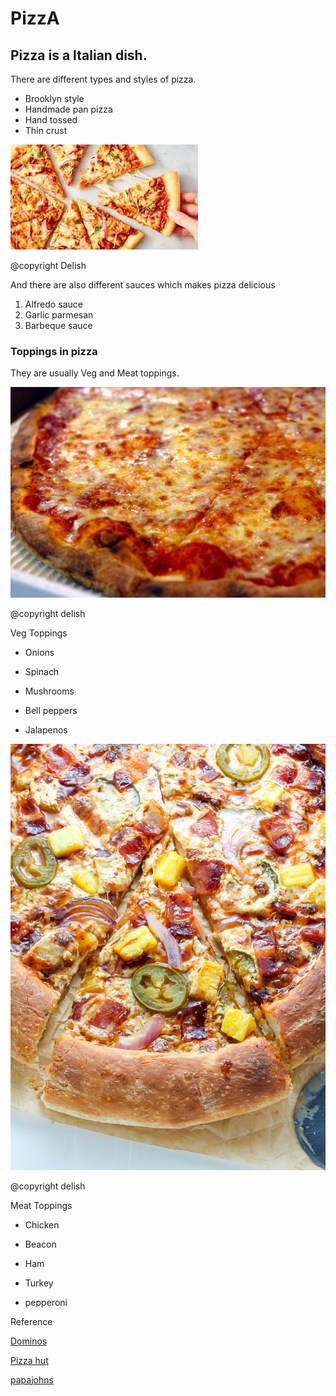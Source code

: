 # PizzA
## Pizza is a Italian dish. 
There are different types and styles of pizza.
- Brooklyn style
- Handmade pan pizza
- Hand tossed 
- Thin crust



![](pizza.jpg)

@copyright Delish

And there are also different sauces which makes pizza delicious
1. Alfredo sauce
2. Garlic parmesan
3. Barbeque sauce 

### Toppings in pizza

They are usually Veg and Meat toppings. 


![](NYPizzaPie.jpg)

@copyright delish

 Veg Toppings                       

* Onions                              

* Spinach                             

* Mushrooms                           

* Bell peppers                        

* Jalapenos

![](non_veg.jpg)

@copyright delish

Meat Toppings

* Chicken

* Beacon

* Ham

* Turkey

* pepperoni


Reference 

[Dominos](https://www.dominos.com/en/)

[Pizza hut](https://www.pizzahut.com/index.php?menu=pizza#/menu/pizza)

[papajohns](https://www.papajohns.com/order/menu)
